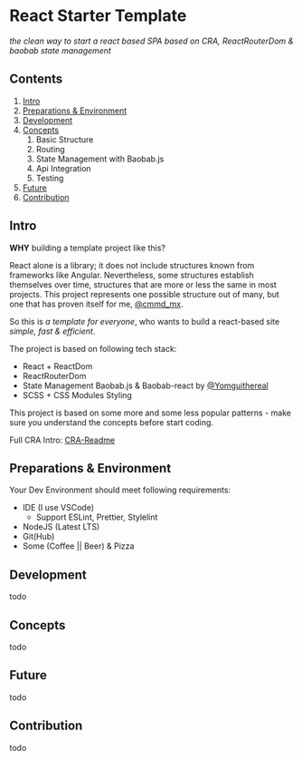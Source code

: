 # React Starter Template

_the clean way to start a react based SPA based on CRA, ReactRouterDom & baobab state management_

## Contents

1. [Intro](#Intro)
1. [Preparations & Environment](#Preparations%20&%20Environment)
1. [Development](#Development)
1. [Concepts](#Concepts)
   1. Basic Structure
   1. Routing
   1. State Management with Baobab.js
   1. Api Integration
   1. Testing
1. [Future](#Future)
1. [Contribution](#Contribution)

## Intro

**WHY** building a template project like this?

React alone is a library; it does not include structures known from frameworks like Angular. Nevertheless, some structures establish themselves over time, structures that are more or less the same in most projects. This project represents one possible structure out of many, but one that has proven itself for me, [@cmmd_mx](https://github.com/cmmdmx).

So this is _a template for everyone_, who wants to build a react-based site _simple, fast & efficient_.

The project is based on following tech stack:

- React + ReactDom
- ReactRouterDom
- State Management Baobab.js & Baobab-react by [@Yomguithereal](https://github.com/Yomguithereal/)
- SCSS + CSS Modules Styling

This project is based on some more and some less popular patterns - make sure you understand the concepts before start coding.

Full CRA Intro: [CRA-Readme](./CRA.md)

## Preparations & Environment

Your Dev Environment should meet following requirements:

- IDE (I use VSCode)
  - Support ESLint, Prettier, Stylelint
- NodeJS (Latest LTS)
- Git(Hub)
- Some (Coffee || Beer) & Pizza

## Development

todo

## Concepts

todo

## Future

todo

## Contribution

todo
